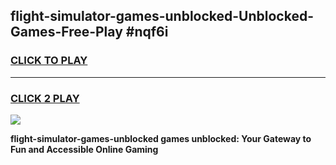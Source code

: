 
## flight-simulator-games-unblocked-Unblocked-Games-Free-Play #nqf6i
<h3>
<a href="https://us.freeplayer.one?title=flight-simulator-games-unblocked&ref=9M">CLICK TO PLAY</a></h3>
<hr>

<h3>
<a href="https://us.freeplayer.one?title=flight-simulator-games-unblocked&ref=9M">CLICK 2 PLAY</a>
  
</h3>

<a href="https://us.freeplayer.one?title=flight-simulator-games-unblocked&ref=9M"><img src="https://clearcache.store/games.png"></a>


**flight-simulator-games-unblocked games unblocked: Your Gateway to Fun and Accessible Online Gaming**
